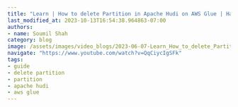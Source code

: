 ```yaml
---
title: "Learn | How to delete Partition in Apache Hudi on AWS Glue | Hands on"
last_modified_at: 2023-10-13T16:54:38.964863-07:00
authors:
- name: Soumil Shah
category: blog
image: /assets/images/video_blogs/2023-06-07-Learn_How_to_delete_Partition_in_Apache_Hudi_on_AWS_Glue_Hands_on.png
navigate: "https://www.youtube.com/watch?v=QqCiycIgSFk"
tags:
- guide
- delete partition
- partition
- apache hudi
- aws glue
---
```

